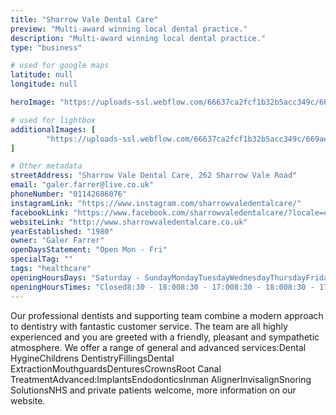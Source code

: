 ```yaml
---
title: "Sharrow Vale Dental Care"
preview: "Multi-award winning local dental practice."
description: "Multi-award winning local dental practice."
type: "business"

# used for google maps
latitude: null
longitude: null

heroImage: "https://uploads-ssl.webflow.com/66637ca2fcf1b32b5acc349c/669aedac6680cb4396cf4468_IMG_6369%20-%20Galer%20Farrer.jpeg"

# used for lightbox
additionalImages: [
        "https://uploads-ssl.webflow.com/66637ca2fcf1b32b5acc349c/669aedac6680cb4396cf4468_IMG_6369%20-%20Galer%20Farrer.jpeg"
]

# Other metadata
streetAddress: "Sharrow Vale Dental Care, 262 Sharrow Vale Road"
email: "galer.farrer@live.co.uk"
phoneNumber: "01142686076"
instagramLink: "https://www.instagram.com/sharrowvaledentalcare/"
facebookLink: "https://www.facebook.com/sharrowvaledentalcare/?locale=en_GB"
websiteLink: "http://www.sharrowvaledentalcare.co.uk"
yearEstablished: "1980"
owner: "Galer Farrer"
openDaysStatement: "Open Mon - Fri"
specialTag: ""
tags: "healthcare"
openingHoursDays: "Saturday - SundayMondayTuesdayWednesdayThursdayFriday‍"
openingHoursTimes: "Closed8:30 - 18:008:30 - 17:008:30 - 18:008:30 - 17:008:30 - 17:00"
---
```



Our professional dentists and supporting team combine a modern approach to dentistry with fantastic customer service.
The team are all highly experienced and you are greeted with a friendly, pleasant and sympathetic atmosphere.
We offer a range of general and advanced services:Dental HygineChildrens DentistryFillingsDental ExtractionMouthguardsDenturesCrownsRoot Canal TreatmentAdvanced:ImplantsEndodonticsInman AlignerInvisalignSnoring SolutionsNHS and private patients welcome, more information on our website.

